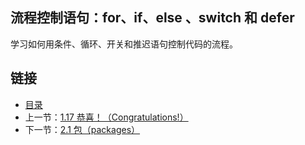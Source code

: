 ## 流程控制语句：for、if、else 、switch 和 defer

学习如何用条件、循环、开关和推迟语句控制代码的流程。

## 链接
* [目录](https://github.com/alphaeye/go-zh/blob/master/tour/directory.md)
* 上一节：[1.17 恭喜！（Congratulations!）](https://github.com/alphaeye/go-zh/blob/master/tour/01.17.md)
* 下一节：[2.1 包（packages）](https://github.com/alphaeye/go-zh/blob/master/tour/02.01.md)
